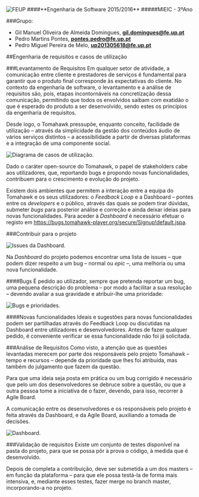 <img src="https://encrypted-tbn2.gstatic.com/images?q=tbn:ANd9GcQ5v37xur40kL994HczH-li9mzyHP47jhvORpy-vNoHzatPjm11gSvwLVU" alt="FEUP">
####**Engenharia de Software 2015/2016**
#####MIEIC - 3ºAno

###Grupo:
- Gil Manuel Oliveira de Almeida Domingues, **gil.domingues@fe.up.pt** 
- Pedro Martins Pontes, **pontes.pedro@fe.up.pt**
- Pedro Miguel Pereira de Melo, **up201305618@fe.up.pt**

##Engenharia de requisitos e casos de utilização

###Levantamento de Requisitos
Em qualquer setor de atividade, a comunicação entre cliente e prestadores de serviços é fundamental para garantir que o produto final corresponde às expectativas do cliente. No contexto da engenharia de software, o levantamento e a análise de requisitos são, pois, etapas incontornáveis na concretização dessa comunicação, permitindo que todos os envolvidos saibam com exatidão o que é esperado do produto a ser desenvolvido, sendo estes os princípios da engenharia de requisitos.

Desde logo, o Tomahawk pressupõe, enquanto conceito, facilidade de utilização – através da simplicidade da gestão dos conteúdos áudio de vários serviços distintos – a acessibilidade a partir de diversas plataformas e a integração de uma componente social.

<img src="path" alt="Diagrama de casos de utilização.">
 
Dado o caráter open-source do Tomahawk, o papel de stakeholders cabe aos utilizadores, que, reportando bugs e propondo novas funcionalidades, contribuem para o crescimento e evolução do projeto.

Existem dois ambientes que permitem a interação entre a equipa do Tomahawk e os seus utilizadores: o *Feedback Loop* e a Dashboard – pontes entre os *developers* e o público, através das quais se podem tirar dúvidas, submeter *bugs* para posterior análise e correção e ainda deixar ideias para novas funcionalidades. 
Para aceder à *Dashboard* é necessário efetuar o registo em https://bugs.tomahawk-player.org/secure/Signup!default.jspa.

###Contribuir para o projeto

<img src="path" alt="Issues da Dashboard.">
 
Na *Dashboard* do projeto podemos encontrar uma lista de issues – que podem dizer respeito a um bug – normal ou *epic* –, uma melhoria ou uma nova funcionalidade.

####Bugs
É pedido ao utilizador, sempre que pretenda reportar um bug, uma pequena descrição do problema – por modo a facilitar a sua resolução – devendo avaliar a sua gravidade e atribuir-lhe uma prioridade:

<img src="path" alt="Bugs e prioridades.">
 
####Novas funcionalidades
Ideais e sugestões para novas funcionalidades podem ser partilhadas através do Feedback Loop ou discutidas na Dashboard entre utilizadores e desenvolvedores. Antes de fazer qualquer pedido, é conveniente verificar se essa funcionalidade não foi já solicitada.

###Análise de Requisitos
Como visto, a atenção que as questões levantadas merecem por parte dos responsáveis pelo projeto Tomahawk – tempo e recursos – depende da prioridade que lhes foi atribuída, mas também do julgamento que fazem da questão.

Para que uma ideia seja posta em prática ou um bug corrigido é necessário que pelo um dos desenvolvedores se debruce sobre a questão, ou que a outra pessoa tome a iniciativa de o fazer, devendo, para isso, recorrer à Agile Board.

A comunicação entre os desenvolvedores e os responsáveis pelo projeto é feita através da Dashboard, e da Agile Board, auxiliando a tomada de decisões.

<img src="path" alt="Dashboard.">

###Validação de requisitos
Existe um conjunto de testes disponível na pasta do projeto, para que se possa pôr à prova o código, à medida que é desenvolvido.

Depois de completa a contribuição, deve ser submetida a um dos masters – em função da plataforma – para que ele possa testá-la de forma mais intensiva, e, mediante esses testes, fazer merge no branch master, incorporando-a no projeto.
